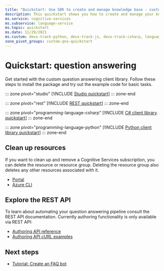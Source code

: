 ```yaml
---
title: "Quickstart: Use SDK to create and manage knowledge base - custom question answering"
description: This quickstart shows you how to create and manage your knowledge base using custom question answering.
ms.service: cognitive-services
ms.subservice: language-service
ms.topic: quickstart
ms.date: 11/29/2021
ms.custom: devx-track-python, devx-track-js, devx-track-csharp, language-service-question-answering, ignite-fall-2021, mode-api
zone_pivot_groups: custom-qna-quickstart
---
```


# Quickstart: question answering

Get started with the custom question answering client library. Follow these steps to install the package and try out the example code for basic tasks.

::: zone pivot="studio"
[!INCLUDE [Studio quickstart](../includes/studio.md)]
::: zone-end

::: zone pivot="rest"
[!INCLUDE [REST quickstart](../includes/rest.md)]
::: zone-end

::: zone pivot="programming-language-csharp"
[!INCLUDE [C# client library quickstart](../includes/sdk-csharp.md)]
::: zone-end

::: zone pivot="programming-language-python"
[!INCLUDE [Python client library quickstart](../includes/sdk-python.md)]
::: zone-end

## Clean up resources

If you want to clean up and remove a Cognitive Services subscription, you can delete the resource or resource group. Deleting the resource group also deletes any other resources associated with it.

* [Portal](../../../cognitive-services-apis-create-account.md#clean-up-resources)
* [Azure CLI](../../../cognitive-services-apis-create-account-cli.md#clean-up-resources)

## Explore the REST API

To learn about automating your question answering pipeline consult the REST API documentation. Currently authoring functionality is only available via REST API:

* [Authoring API reference](/rest/api/cognitiveservices/questionanswering/question-answering-projects)
* [Authoring API cURL examples](../how-to/authoring.md)

## Next steps

* [Tutorial: Create an FAQ bot](../tutorials/bot-service.md)

